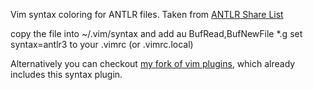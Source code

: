 Vim syntax coloring for ANTLR files.
Taken from
[ANTLR Share List](http://www.antlr.org/share/list)

copy the file into ~/.vim/syntax
and add
    au BufRead,BufNewFile *.g set syntax=antlr3
to your .vimrc (or .vimrc.local)

Alternatively you can checkout [my fork of vim
plugins](https://github.com/rollxx/janus), which already
includes this syntax plugin.
